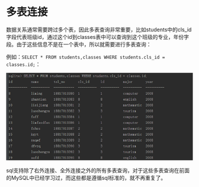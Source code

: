 
# 多表连接

数据关系通常需要跨过多个表，因此多表查询非常重要，比如students中的cls_id字段代表班级id，通过这个id到classes表中可以查询到这个班级的专业，年份字段。由于这些信息不是在一个表中，所以就需要进行多表查询：

例如：`SELECT * FROM students,classes WHERE students.cls_id = classes.id;`：

![](index_files/a8f1397b-cbe2-4e04-9461-c7e5267d8fe6.png)

sql支持除了右外连接、全外连接之外的所有多表查询，对于这些多表查询在前面的MySQL中已经学习过，而这些都是遵循sql标准的，就不再重复了。

